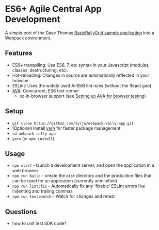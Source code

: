# ES6+ Agile Central App Development

A simple port of the Dave Thomas [BasicRallyGrid sample application](https://help.rallydev.com/intro-build-apps-videos) into a Webpack environment.

## Features
* ES6+ transpiling: Use ES6, 7, etc syntax in your Javascript (modules, classes, destructuring, etc).
* Hot-reloading: Changes in source are automatically reflected in your browser.
* ESLint: Uses the widely used AirBnB lint rules (without the React goo)
* [AVA](https://github.com/avajs/ava): Concurrent, ES6 test runner
   * no in-browser support (see [Setting up AVA for browser testing](https://github.com/avajs/ava/blob/master/docs/recipes/browser-testing.md))

## Setup
* `git clone https://github.com/tyrjo/webpack-rally-app.git`
* (Optional) Install [yarn](https://yarnpkg.com/lang/en/docs/install/) for faster package management
* `cd webpack-rally-app`
* `yarn` (or `npm install`)

## Usage
* `npm start` - launch a development server, and open the application in a web browser
* `npm run build` - create the `dist` directory and the production files that can be used for an application (currently unminified)
* `npm run lint:fix` - Automatically fix any 'fixable' ESLint errors like indenting and trailing commas
* `npm run test:watch` - Watch for changes and retest

## Questions
* how to unit test SDK code?